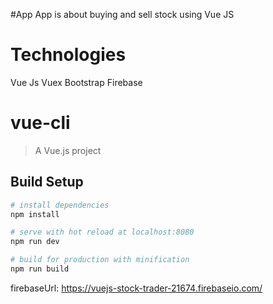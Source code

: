 #App
App is about buying and sell stock using Vue JS

# Technologies
Vue Js
Vuex
Bootstrap
Firebase
# vue-cli

> A Vue.js project

## Build Setup

``` bash
# install dependencies
npm install

# serve with hot reload at localhost:8080
npm run dev

# build for production with minification
npm run build
```

firebaseUrl: https://vuejs-stock-trader-21674.firebaseio.com/


